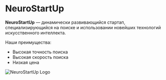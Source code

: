 # NeuroStartUp

**NeuroStartUp** — динамически развивающийся стартап, специализирующийся на поиске и использовании новейших технологий искусственного интеллекта.

Наши преимущества:
- Высокая точность поиска
- Высокая скорость поиска
- Низкая цена

![NeuroStartUp Logo](https://camo.githubusercontent.com/48ec13dc717fdbf06c621ddcf84d738b40c7ba13c73c25d5fdf2f2b1f7a1d02e/68747470733a2f2f6e6575726f737461727475702e72752f7374617469632f696d672f6c6f676f2e706e67)
